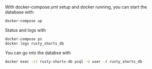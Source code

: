 With docker-compose.yml setup and docker running, you can start the database with:

```sh
docker-compose up
```

Status and logs with
```sh
docker-compose ps
docker logs rusty_shorts_db
```

You can go into the databse with 
```sh
docker exec -it rusty-shorts-db psql -U user -d rusty_shorts_db
```